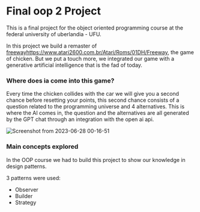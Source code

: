 # Final oop 2 Project

This is a final project for the object oriented programming course at the federal university of uberlandia - UFU.

In this project we build a remaster of [freeway](https://www.atari2600.com.br/Atari/Roms/01DH/Freeway)https://www.atari2600.com.br/Atari/Roms/01DH/Freeway, the game of chicken. But we put a touch more, we integrated our game with a generative artificial intelligence that is the fad of today.

### Where does ia come into this game? 

Every time the chicken collides with the car we will give you a second chance before resetting your points, this second chance consists of a question related to the programming universe and 4 alternatives. This is where the AI comes in, the question and the alternatives are all generated by the GPT chat through an integration with the open ai api.

![Screenshot from 2023-06-28 00-16-51](https://github.com/Luisgustavom1/final-poo2-project/assets/65229051/1d11941d-d01f-49ad-b0c2-ded79d92afc5)

### Main concepts explored

In the OOP course we had to build this project to show our knowledge in design patterns.

3 patterns were used:
- Observer
- Builder
- Strategy
